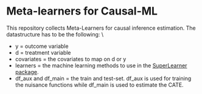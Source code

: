 # Meta-learners for Causal-ML

This repository collects Meta-Learners for causal inference estimation. 
The datastructure has to be the following: \

* y = outcome variable
* d = treatment variable
* covariates = the covariates to map on d or y
* learners = the machine learning methods to use in the [SuperLearner package](https://cran.r-project.org/web/packages/SuperLearner/vignettes/Guide-to-SuperLearner.html).
* df_aux and df_main = the train and test-set. df_aux is used for training the nuisance functions while df_main is used to estimate the CATE. 
